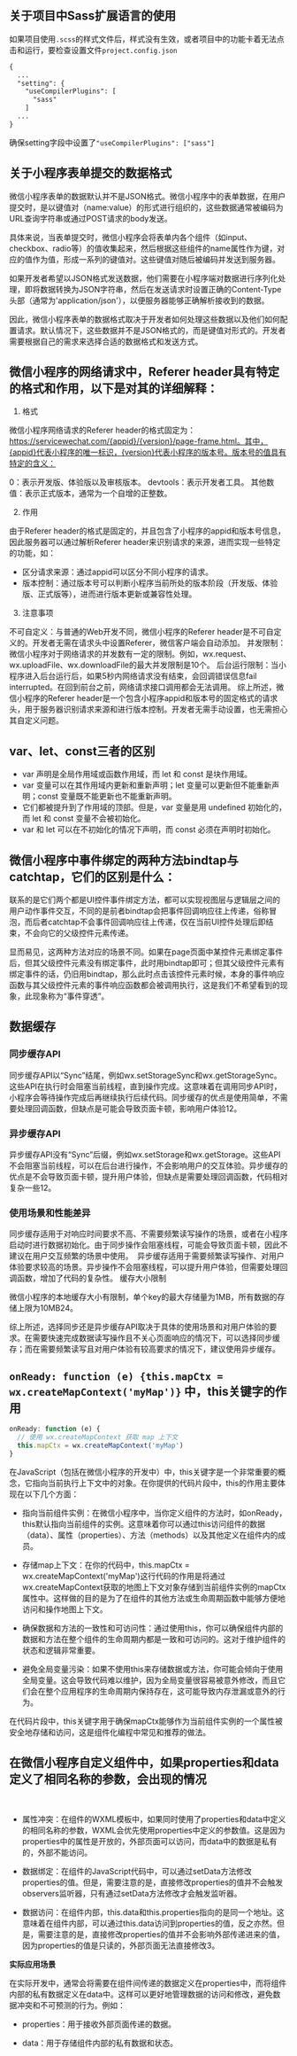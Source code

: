 ## 关于项目中Sass扩展语言的使用

如果项目使用`.scss`的样式文件后，样式没有生效，或者项目中的功能卡着无法点击和运行，要检查设置文件`project.config.json`

```xml
{
  ...
  "setting": {
    "useCompilerPlugins": [
      "sass"
    ]
  ...
}
```

确保setting字段中设置了`"useCompilerPlugins": ["sass"]`

## 关于小程序表单提交的数据格式

微信小程序表单的数据默认并不是JSON格式。微信小程序中的表单数据，在用户提交时，是以键值对（name:value）的形式进行组织的，这些数据通常被编码为URL查询字符串或通过POST请求的body发送。

具体来说，当表单提交时，微信小程序会将表单内各个组件（如input、checkbox、radio等）的值收集起来，然后根据这些组件的name属性作为键，对应的值作为值，形成一系列的键值对。这些键值对随后被编码并发送到服务器。

如果开发者希望以JSON格式发送数据，他们需要在小程序端对数据进行序列化处理，即将数据转换为JSON字符串，然后在发送请求时设置正确的Content-Type头部（通常为'application/json'），以便服务器能够正确解析接收到的数据。

因此，微信小程序表单的数据格式取决于开发者如何处理这些数据以及他们如何配置请求。默认情况下，这些数据并不是JSON格式的，而是键值对形式的。开发者需要根据自己的需求来选择合适的数据格式和发送方式。

## 微信小程序的网络请求中，Referer header具有特定的格式和作用，以下是对其的详细解释：

1. 格式

微信小程序网络请求的Referer header的格式固定为：https://servicewechat.com/{appid}/{version}/page-frame.html。其中，{appid}代表小程序的唯一标识，{version}代表小程序的版本号。版本号的值具有特定的含义：

0：表示开发版、体验版以及审核版本。
devtools：表示开发者工具。
其他数值：表示正式版本，通常为一个自增的正整数。

2. 作用

由于Referer header的格式是固定的，并且包含了小程序的appid和版本号信息，因此服务器可以通过解析Referer header来识别请求的来源，进而实现一些特定的功能，如：

- 区分请求来源：通过appid可以区分不同小程序的请求。
- 版本控制：通过版本号可以判断小程序当前所处的版本阶段（开发版、体验版、正式版等），进而进行版本更新或兼容性处理。

3. 注意事项

不可自定义：与普通的Web开发不同，微信小程序的Referer header是不可自定义的。开发者无需在请求头中设置Referer，微信客户端会自动添加。
并发限制：微信小程序对于网络请求的并发数有一定的限制。例如，wx.request、wx.uploadFile、wx.downloadFile的最大并发限制是10个。
后台运行限制：当小程序进入后台运行后，如果5秒内网络请求没有结束，会回调错误信息fail interrupted。在回到前台之前，网络请求接口调用都会无法调用。
综上所述，微信小程序的Referer header是一个包含小程序appid和版本号的固定格式的请求头，用于服务器识别请求来源和进行版本控制。开发者无需手动设置，也无需担心其自定义问题。


## var、let、const三者的区别

- var 声明是全局作用域或函数作用域，而 let 和 const 是块作用域。
- var 变量可以在其作用域内更新和重新声明；let 变量可以更新但不能重新声明；const 变量既不能更新也不能重新声明。
- 它们都被提升到了作用域的顶部。但是，var 变量是用 undefined 初始化的，而 let 和 const 变量不会被初始化。
- var 和 let 可以在不初始化的情况下声明，而 const 必须在声明时初始化。

## 微信小程序中事件绑定的两种方法bindtap与catchtap，它们的区别是什么：

联系的是它们两个都是UI控件事件绑定方法，都可以实现视图层与逻辑层之间的用户动作事件交互，不同的是前者bindtap会把事件回调响应往上传递，俗称冒泡，而后者catchtap不会事件回调响应往上传递，仅在当前UI控件处理后即结束，不会向它的父级控件元素传递。

显而易见，这两种方法对应的场景不同。如果在page页面中某控件元素绑定事件后，但其父级控件元素没有绑定事件，此时用bindtap即可；但其父级控件元素有绑定事件的话，仍旧用bindtap，那么此时点击该控件元素时候，本身的事件响应函数与其父级控件元素的事件响应函数都会被调用执行，这是我们不希望看到的现象，此现象称为“事件穿透”。

## 数据缓存

### 同步缓存API

同步缓存API以“Sync”结尾，例如wx.setStorageSync和wx.getStorageSync。这些API在执行时会阻塞当前线程，直到操作完成。这意味着在调用同步API时，小程序会等待操作完成后再继续执行后续代码。同步缓存的优点是使用简单，不需要处理回调函数，但缺点是可能会导致页面卡顿，影响用户体验‌12。

### 异步缓存API

异步缓存API没有“Sync”后缀，例如wx.setStorage和wx.getStorage。这些API不会阻塞当前线程，可以在后台进行操作，不会影响用户的交互体验。异步缓存的优点是不会导致页面卡顿，提升用户体验，但缺点是需要处理回调函数，代码相对复杂一些‌12。

### 使用场景和性能差异

‌同步缓存‌适用于对响应时间要求不高、不需要频繁读写操作的场景，或者在小程序启动时进行数据初始化。由于同步操作会阻塞线程，可能会导致页面卡顿，因此不建议在用户交互频繁的场景中使用。
‌
异步缓存‌适用于需要频繁读写操作、对用户体验要求较高的场景。异步操作不会阻塞线程，可以提升用户体验，但需要处理回调函数，增加了代码的复杂性。
缓存大小限制

微信小程序的本地缓存大小有限制，单个key的最大存储量为1MB，所有数据的存储上限为10MB‌24。

综上所述，选择同步还是异步缓存API取决于具体的使用场景和对用户体验的要求。在需要快速完成数据读写操作且不关心页面响应的情况下，可以选择同步缓存；而在需要频繁读写且对用户体验有较高要求的情况下，建议使用异步缓存。

## `onReady: function (e) {this.mapCtx = wx.createMapContext('myMap')}` 中，this关键字的作用

```js
onReady: function (e) {
  // 使用 wx.createMapContext 获取 map 上下文
  this.mapCtx = wx.createMapContext('myMap')
}
```


在JavaScript（包括在微信小程序的开发中）中，this关键字是一个非常重要的概念，它指向当前执行上下文中的对象。在你提供的代码片段中，this的作用主要体现在以下几个方面：

- 指向当前组件实例：在微信小程序中，当你定义组件的方法时，如onReady，this默认指向当前组件的实例。这意味着你可以通过this访问组件的数据（data）、属性（properties）、方法（methods）以及其他定义在组件内的成员。

- 存储map上下文：在你的代码中，this.mapCtx = wx.createMapContext('myMap')这行代码的作用是将通过wx.createMapContext获取的地图上下文对象存储到当前组件实例的mapCtx属性中。这样做的目的是为了在组件的其他方法或生命周期函数中能够方便地访问和操作地图上下文。

- 确保数据和方法的一致性和可访问性：通过使用this，你可以确保组件内部的数据和方法在整个组件的生命周期内都是一致和可访问的。这对于维护组件的状态和逻辑非常重要。

- 避免全局变量污染：如果不使用this来存储数据或方法，你可能会倾向于使用全局变量。这会导致代码难以维护，因为全局变量很容易被意外修改，而且它们会在整个应用程序的生命周期内保持存在，这可能导致内存泄漏或意外的行为。

在代码片段中，this关键字用于确保mapCtx能够作为当前组件实例的一个属性被安全地存储和访问，这是组件化编程中常见和推荐的做法。


## 在微信小程序自定义组件中，如果properties和data定义了相同名称的参数，会出现的情况

‌

- 属性冲突‌：在组件的WXML模板中，如果同时使用了properties和data中定义的相同名称的参数，WXML会优先使用properties中定义的参数值。这是因为properties中的属性是开放的，外部页面可以访问，而data中的数据是私有的，外部不能访问‌。

- 数据绑定‌：在组件的JavaScript代码中，可以通过setData方法修改properties的值。但是，需要注意的是，直接修改properties的值并不会触发observers监听器，只有通过setData方法修改才会触发监听器‌。
- 数据访问‌：在组件内部，this.data和this.properties指向的是同一个地址。这意味着在组件内部，可以通过this.data访问到properties的值，反之亦然。但是，需要注意的是，直接修改properties的值并不会影响外部传递进来的值，因为properties的值是只读的，外部页面无法直接修改‌3。

**实际应用场景**

在实际开发中，通常会将需要在组件间传递的数据定义在properties中，而将组件内部的私有数据定义在data中。这样可以更好地管理数据的访问和修改，避免数据冲突和不可预测的行为。例如：

- properties‌：用于接收外部页面传递的数据。

- data‌：用于存储组件内部的私有数据和状态。